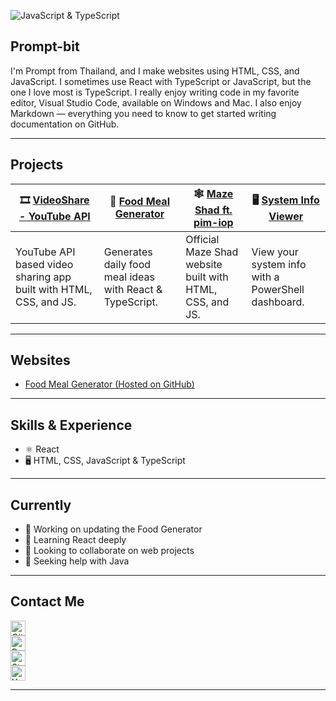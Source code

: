 ![JavaScript & TypeScript](https://yt3.googleusercontent.com/7nXINKEaZh9mvXE2uf_UsRVQIHf-_Ejw4Q0hnFxy2xVaV2huNnyg_8agw5MG_4_q8F--BCm1=w2276-fcrop64=1,00005a57ffffa5a8-k-c0xffffffff-no-nd-rj)

## Prompt-bit

I'm Prompt from Thailand, and I make websites using HTML, CSS, and JavaScript. I sometimes use React with TypeScript or JavaScript, but the one I love most is TypeScript. I really enjoy writing code in my favorite editor, Visual Studio Code, available on Windows and Mac. I also enjoy Markdown — everything you need to know to get started writing documentation on GitHub.

---

## Projects

| 🎞️ [VideoShare - YouTube API](https://github.com/Prompt-bit/videoshare) | 🍉 [Food Meal Generator](https://prompt-bit.github.io/food-picker) | 🕸️ [Maze Shad ft. pim-iop](https://github.com/Prompt-bit/maze-shad) | 🖥️ [System Info Viewer](https://github.com/Prompt-bit/System-Info-Viewer) |
|---|---|---|---|
| YouTube API based video sharing app built with HTML, CSS, and JS. | Generates daily food meal ideas with React & TypeScript. | Official Maze Shad website built with HTML, CSS, and JS. | View your system info with a PowerShell dashboard. |

---

## Websites

* [Food Meal Generator (Hosted on GitHub)](https://prompt-bit.github.io/food-picker/)

---

## Skills & Experience

* ⚛️ React  
* 🖥️ HTML, CSS, JavaScript & TypeScript  

---

## Currently

- 🔭 Working on updating the Food Generator  
- 🌱 Learning React deeply  
- 👯 Looking to collaborate on web projects  
- 🤔 Seeking help with Java

---

## Contact Me

[<img src="https://cdn.jsdelivr.net/npm/simple-icons@3.0.1/icons/github.svg" alt="GitHub" height="24"/>](https://github.com/Prompt-bit)  
[<img src="https://cdn.jsdelivr.net/npm/simple-icons@3.0.1/icons/dev-dot-to.svg" alt="Dev.to" height="24"/>](https://dev.to/ppprompt)  
[<img src="https://cdn.jsdelivr.net/npm/simple-icons@3.0.1/icons/stackoverflow.svg" alt="Stack Overflow" height="24"/>](https://stackoverflow.com/users/28432190)  
[<img src="https://cdn.jsdelivr.net/npm/simple-icons@3.0.1/icons/youtube.svg" alt="YouTube" height="24"/>](https://www.youtube.com/channel/UCxlmYCY3eH-8FjLt0olr-Og)

---



